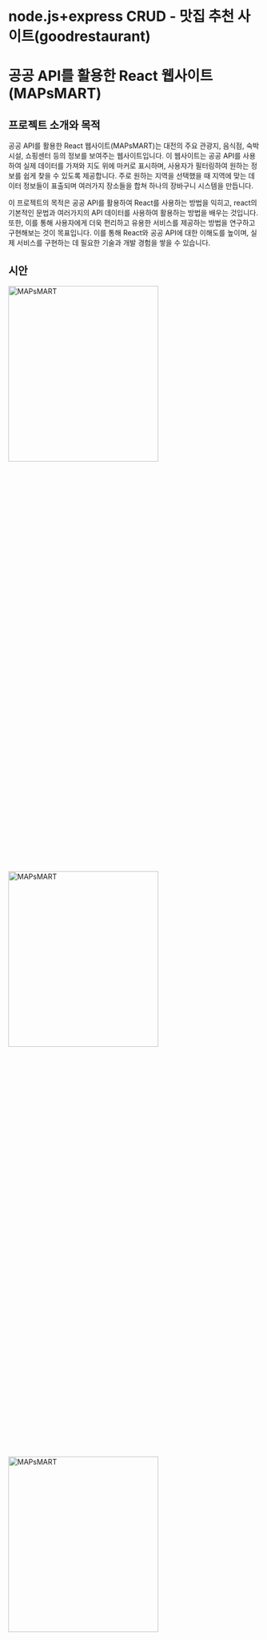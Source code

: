 # node.js+express CRUD - 맛집 추천 사이트(goodrestaurant)

# 공공 API를 활용한 React 웹사이트(MAPsMART)

## 프로젝트 소개와 목적

공공 API를 활용한 React 웹사이트(MAPsMART)는 대전의 주요 관광지, 음식점, 숙박시설, 쇼핑센터 등의 정보를 보여주는 웹사이트입니다. 이 웹사이트는 공공 API를 사용하여 실제 데이터를 가져와 지도 위에 마커로 표시하며, 사용자가 필터링하여 원하는 정보를 쉽게 찾을 수 있도록 제공합니다. 주로 원하는 지역을 선택했을 때 지역에 맞는 데이터 정보들이 표출되며 여러가지 장소들을 합쳐 하나의 장바구니 시스템을 만듭니다.

이 프로젝트의 목적은 공공 API를 활용하여 React를 사용하는 방법을 익히고, react의 기본적인 문법과 여러가지의 API 데이터를 사용하여 활용하는 방법을 배우는 것입니다. 또한, 이를 통해 사용자에게 더욱 편리하고 유용한 서비스를 제공하는 방법을 연구하고 구현해보는 것이 목표입니다. 이를 통해 React와 공공 API에 대한 이해도를 높이며, 실제 서비스를 구현하는 데 필요한 기술과 개발 경험을 쌓을 수 있습니다.
<br />

## 시안

<div style={{ display: "flex", flexDirection: "column" }}>
  <img src="https://img1.daumcdn.net/thumb/R1280x0/?scode=mtistory2&fname=https%3A%2F%2Fblog.kakaocdn.net%2Fdn%2FefGQp8%2FbtsdcIZW3IN%2FC3wP2FOjjBs41lHk2FMk2k%2Fimg.png" width="300px" height="30%" title="메인시안" alt="MAPsMART">
  <img src="https://img1.daumcdn.net/thumb/R1280x0/?scode=mtistory2&fname=https%3A%2F%2Fblog.kakaocdn.net%2Fdn%2ForfiU%2Fbtsc7wNRIpq%2FVJWRdIutT4HRWKXQekw3uK%2Fimg.png" width="300px" height="30%" title="서브페이지" alt="MAPsMART">
  <img src="https://img1.daumcdn.net/thumb/R1280x0/?scode=mtistory2&fname=https%3A%2F%2Fblog.kakaocdn.net%2Fdn%2FeIY9S5%2FbtsdaGvcUWa%2FDo5TMqL4zzUGGK9vLNYUfk%2Fimg.png" width="300px" height="30%" title="서브페이지" alt="MAPsMART">
  <img src="https://img1.daumcdn.net/thumb/R1280x0/?scode=mtistory2&fname=https%3A%2F%2Fblog.kakaocdn.net%2Fdn%2FmJEpj%2FbtsdaZVyGJB%2FLupGCkKapT1K9hawILsyaK%2Fimg.png" width="300px" height="30%" title="서브페이지" alt="MAPsMART">
</div>
<br />

## 개발기간

2023.04. 10 - 2023. 04. 28
<br />

## 사용언어(tool)

#### 개발환경 (environment)

<div style="display:flex">
<img src="https://img.shields.io/badge/visual studio code-007ACC?style=for-the-badge&logo=visual studio code&logoColor=white">
<img src="https://img.shields.io/badge/github-181717?style=for-the-badge&logo=github&logoColor=white">
<img src="https://img.shields.io/badge/git-F05032?style=for-the-badge&logo=git&logoColor=white">
</div>

#### 스타일 (style)

<div style="display:flex">
<img src="https://img.shields.io/badge/html5-E34F26?style=for-the-badge&logo=html5&logoColor=white">

 <img src="https://img.shields.io/badge/css-1572B6?style=for-the-badge&logo=css3&logoColor=white">
</div>

#### 개발 (development)

<div style="display:flex">
<img src="https://img.shields.io/badge/javascript-F7DF1E?style=for-the-badge&logo=javascript&logoColor=black">
<img src="https://img.shields.io/badge/react-61DAFB?style=for-the-badge&logo=react&logoColor=black"> 
<img src="https://img.shields.io/badge/bootstrap-7952B3?style=for-the-badge&logo=bootstrap&logoColor=white">
</div>

## Issue history

<br />

Link : [Notion](https://olive-shallot-51b.notion.site/Issue-history-80c948ec2c234778b08a5fd8fed7dd28)

## 내용정리

---

#### 기획

Link :[피그마(와이어프레임)](https://www.figma.com/file/KTwyDt4AR9nWYcL3zG302D/%EB%8C%80%EC%A0%84%EB%AB%84%EB%AB%84?type=design&node-id=0%3A1&t=UXAYexExcuZmaAWn-1)

#### 디자인

Link : [피그마(index, 스타일가이드)](https://www.figma.com/file/KTwyDt4AR9nWYcL3zG302D/%EB%8C%80%EC%A0%84%EB%AB%84%EB%AB%84?type=design&node-id=0%3A1&t=UXAYexExcuZmaAWn-1)

#### 퍼블리싱

Link : [깃허브](https://github.com/seotk/project4)

#### 구현

Link : [깃허브](https://github.com/seotk/project4)
